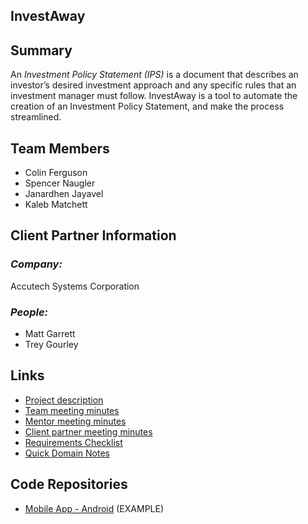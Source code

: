 ## InvestAway

## **Summary**

An *Investment Policy Statement (IPS)* is a document that describes an investor’s desired investment approach and any specific rules that an investment manager must follow.
InvestAway is a tool to automate the creation of an Investment Policy Statement, and make the process streamlined.

## **Team Members**

- Colin Ferguson
- Spencer Naugler
- Janardhen Jayavel
- Kaleb Matchett

## **Client Partner Information**


### *Company:*
Accutech Systems Corporation

### *People:*
- Matt Garrett
- Trey Gourley

## **Links**

- [Project description](ProjectDescription.md)
- [Team meeting minutes](MeetingMinutes/Team)
- [Mentor meeting minutes](MeetingMinutes/Mentor)
- [Client partner meeting minutes](MeetingMinutes/ClientPartner)
- [Requirements Checklist](https://github.com/colinferguson81100/InvestAway/projects/1#column-16260869)
- [Quick Domain Notes](https://www.investopedia.com/terms/i/ips.asp)

## **Code Repositories**

- [Mobile App - Android](https://www.github.com/WHEREEVER_THE_ANDROID_CODE_IS/) (EXAMPLE)

